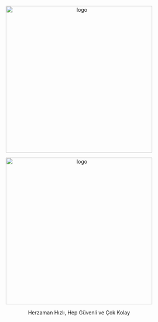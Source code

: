 <p align="center">
  <img src="https://cdn.discordapp.com/attachments/1128394278272499948/1268988642924167330/Background.png?ex=66ae6d45&is=66ad1bc5&hm=d1be0125e4d78bf212e3e1741f0e2ee0eb8873dae0d05bb852a8a4bfc59a6841&" width="400" alt="logo"/>
</p>
<p align="center">
  <img src="https://cdn.discordapp.com/attachments/1128394278272499948/1268991368445821058/rainbow.png?ex=66ae6fce&is=66ad1e4e&hm=4028553cd3a90fff46d4052d7e170fa41833466392457daf878ab4e95c8be788&" width="400" alt="logo"/>
</p>
 <p align="center">Herzaman Hızlı, Hep Güvenli ve Çok Kolay</p>
</p>
  
